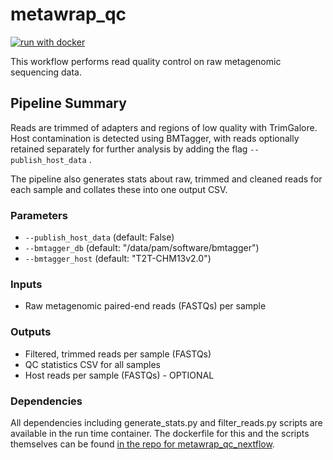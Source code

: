 # metawrap_qc

[![run with docker](https://img.shields.io/badge/run%20with-docker-0db7ed?labelColor=000000&logo=docker)](https://www.docker.com/)


This workflow performs read quality control on raw metagenomic sequencing data.

## Pipeline Summary
Reads are trimmed of adapters and regions of low quality with TrimGalore. Host contamination is detected using BMTagger, with reads optionally retained separately for further analysis by adding the flag `--publish_host_data` .

The pipeline also generates stats about raw, trimmed and cleaned reads for each sample and collates these into one output CSV.

### Parameters
- `--publish_host_data` (default: False)
- `--bmtagger_db` (default: "/data/pam/software/bmtagger")
- `--bmtagger_host` (default: "T2T-CHM13v2.0")

### Inputs
- Raw metagenomic paired-end reads (FASTQs) per sample

### Outputs
- Filtered, trimmed reads per sample (FASTQs)
- QC statistics CSV for all samples
- Host reads per sample (FASTQs) - OPTIONAL


### Dependencies
All dependencies including generate_stats.py and filter_reads.py scripts are available in the run time container. The dockerfile for this and the scripts themselves can be found [in the repo for metawrap_qc_nextflow](https://gitlab.internal.sanger.ac.uk/sanger-pathogens/pipelines/metawrap_qc_nextflow).


